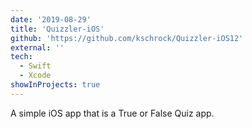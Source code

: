 ```yaml
---
date: '2019-08-29'
title: 'Quizzler-iOS'
github: 'https://github.com/kschrock/Quizzler-iOS12'
external: ''
tech:
  - Swift
  - Xcode
showInProjects: true
---
```


A simple iOS app that is a True or False Quiz app.
